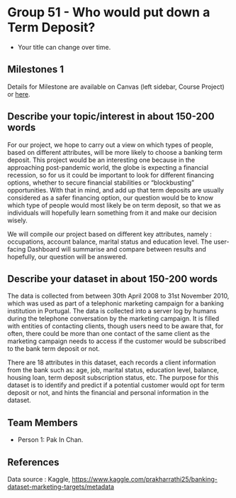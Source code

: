 # Group 51 - Who would put down a Term Deposit?

- Your title can change over time.

## Milestones 1

Details for Milestone are available on Canvas (left sidebar, Course Project) or [here](https://firas.moosvi.com/courses/data301/project/milestone01.html).

## Describe your topic/interest in about 150-200 words

For our project, we hope to carry out a view on which types of people, based on different attributes, will be more likely to choose a banking term deposit. This project would be an interesting one because in the approaching post-pandemic world, the globe is expecting a financial recession, so for us it could be important to look for different financing options, whether to secure financial stabilities or “blockbusting” opportunities. With that in mind, and add up that term deposits are usually considered as a safer financing option, our question would be to know which type of people would most likely be on term deposit, so that we as individuals will hopefully learn something from it and make our decision wisely.

We will compile our project based on different key attributes, namely : occupations, account balance, marital status and education level. The user-facing Dashboard will summarise and compare between results and hopefully, our question will be answered.

## Describe your dataset in about 150-200 words

The data is collected from between 30th April 2008 to 31st November 2010, which was used as part of a telephonic marketing campaign for a banking institution in Portugal. The data is collected into a server log by humans during the telephone conversation by the marketing campaign. It is filled with entities of contacting clients, though users need to be aware that, for often, there could be more than one contact of the same client as the marketing campaign needs to access if the customer would be subscribed to the bank term deposit or not.

There are 18 attributes in this dataset, each records a client information from the bank such as: age, job, marital status, education level, balance, housing loan, term deposit subscription status, etc. The purpose for this dataset is to identify and predict if a potential customer would opt for term deposit or not, and hints the financial and personal information in the dataset.


## Team Members

- Person 1: Pak In Chan.

## References
Data source : Kaggle, https://www.kaggle.com/prakharrathi25/banking-dataset-marketing-targets/metadata

